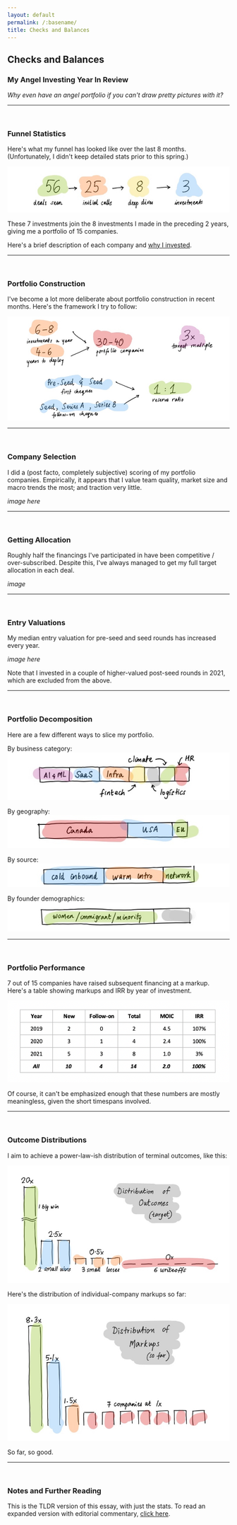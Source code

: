```yaml
---
layout: default
permalink: /:basename/
title: Checks and Balances
---
```


## Checks and Balances
### My Angel Investing Year In Review

*Why even have an angel portfolio if you can't draw pretty pictures with it?*

----
<br/>


### Funnel Statistics

Here's what my funnel has looked like over the last 8 months. (Unfortunately, I didn't keep detailed stats prior to this spring.)

<img src="/assets/img/funnel-stats.jpg" class="image">

<!-- 95 deals seen, 41 initial calls, 14 deep dives, 7 yes (GEKRAPT) -->

These 7 investments join the 8 investments I made in the preceding 2 years, giving me a portfolio of 15 companies.  

Here's a brief description of each company and [why I invested](https://abrahamthomas.info/portfolio-detailed/).


----
<br/>

### Portfolio Construction

I've become a lot more deliberate about portfolio construction in recent months.  Here's the framework I try to follow:

<img src="/assets/img/portfolio-parameters.jpg" class="image">


----
<br/>

### Company Selection

I did a (post facto, completely subjective) scoring of my portfolio companies.  Empirically, it appears that I value team quality, market size and macro trends the most; and traction very little.

*image here*

----
<br/>

### Getting Allocation

Roughly half the financings I've participated in have been competitive / over-subscribed.  Despite this, I've always managed to get my full target allocation in each deal.

*image*


----
<br/>

### Entry Valuations

My median entry valuation for pre-seed and seed rounds has increased every year.

*image here*

Note that I invested in a couple of higher-valued post-seed rounds in 2021, which are excluded from the above.


----
<br/>

### Portfolio Decomposition

Here are a few different ways to slice my portfolio.

By business category:
<img src="/assets/img/slice-category.jpg" class="image3">

By geography:
<img src="/assets/img/slice-geography.jpg" class="image3">

By source:
<img src="/assets/img/slice-channel.jpg" class="image3">

By founder demographics:
<img src="/assets/img/slice-founders.jpg" class="image3">


----
<br/>



### Portfolio Performance

7 out of 15 companies have raised subsequent financing at a markup.  Here's a table showing markups and IRR by year of investment.  

<img src="/assets/img/irr-table.png" class="image">

Of course, it can't be emphasized enough that these numbers are mostly meaningless, given the short timespans involved. 

----
<br/>

### Outcome Distributions

I aim to achieve a power-law-ish distribution of terminal outcomes, like this: 

<img src="/assets/img/distribution-outcomes.jpg" class="image">

Here's the distribution of individual-company markups so far:

<img src="/assets/img/distribution-markups.jpg" class="image">

So far, so good.


----
<br/>

### Notes and Further Reading

This is the TLDR version of this essay, with just the stats.  To read an expanded version with editorial commentary, [click here](https://abrahamthomas.info/investing-in-public).  




